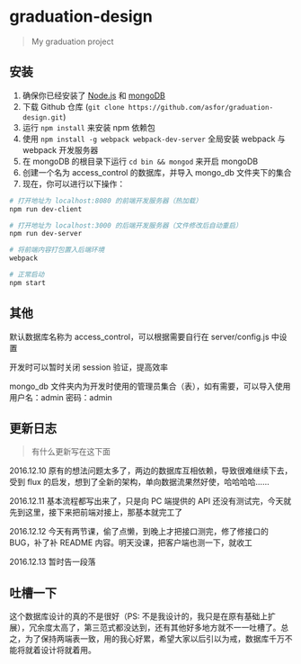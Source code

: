 # graduation-design

> My graduation project

## 安装

1. 确保你已经安装了 [Node.js](http://nodejs.org/) 和 [mongoDB](https://www.mongodb.com/)
2. 下载 Github 仓库 (`git clone https://github.com/asfor/graduation-design.git`)
3. 运行 `npm install` 来安装 npm 依赖包
4. 使用 `npm install -g webpack webpack-dev-server` 全局安装 webpack 与 webpack 开发服务器
5. 在 mongoDB 的根目录下运行 `cd bin && mongod` 来开启 mongoDB
6. 创建一个名为 access_control 的数据库，并导入 mongo_db 文件夹下的集合
6. 现在，你可以进行以下操作：

``` bash
# 打开地址为 localhost:8080 的前端开发服务器（热加载）
npm run dev-client

# 打开地址为 localhost:3000 的后端开发服务器（文件修改后自动重启）
npm run dev-server

# 将前端内容打包置入后端环境
webpack

# 正常启动
npm start
```

## 其他

默认数据库名称为 access_control，可以根据需要自行在 server/config.js 中设置

开发时可以暂时关闭 session 验证，提高效率

mongo_db 文件夹内为开发时使用的管理员集合（表），如有需要，可以导入使用
用户名：admin
密码：admin

## 更新日志

> 有什么更新写在这下面

2016.12.10 原有的想法问题太多了，两边的数据库互相依赖，导致很难继续下去，受到 flux 的启发，想到了全新的架构，单向数据流果然好使，哈哈哈哈……

2016.12.11 基本流程都写出来了，只是向 PC 端提供的 API 还没有测试完，今天就先到这里，接下来把前端对接上，那基本就完工了

2016.12.12 今天有两节课，偷了点懒，到晚上才把接口测完，修了修接口的 BUG，补了补 README 内容。明天没课，把客户端也测一下，就收工

2016.12.13 暂时告一段落

## 吐槽一下

这个数据库设计的真的不是很好（PS: 不是我设计的，我只是在原有基础上扩展），冗余度太高了，第三范式都没达到，还有其他好多地方就不一一吐槽了。总之，为了保持两端表一致，用的我心好累，希望大家以后引以为戒，数据库千万不能将就着设计将就着用。
